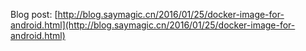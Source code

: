 
Blog post: [http://blog.saymagic.cn/2016/01/25/docker-image-for-android.html](http://blog.saymagic.cn/2016/01/25/docker-image-for-android.html)

